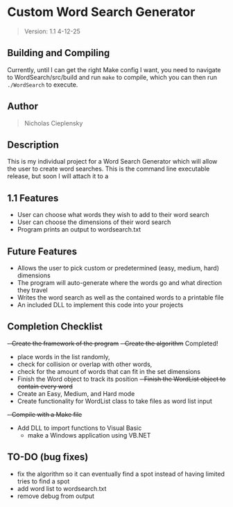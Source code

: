 # Custom Word Search Generator
> Version: 1.1 4-12-25

## Building and Compiling
Currently, until I can get the right Make config I want, you need to navigate to WordSearch/src/build and run ``make`` to compile, which you can then run ``./WordSearch`` to execute.

## Author
> Nicholas Cieplensky

## Description
  This is my individual project for a Word Search Generator which will allow the user to create word searches. This is the command line executable release, but soon I will attach it to a 

## 1.1 Features
- User can choose what words they wish to add to their word search
- User can choose the dimensions of their word search
- Program prints an output to wordsearch.txt

## Future Features
- Allows the user to pick custom or predetermined (easy, medium, hard) dimensions
- The program will auto-generate where the words go and what direction they travel
- Writes the word search as well as the contained words to a printable file
- An included DLL to implement this code into your projects

## Completion Checklist
~~- Create the framework of the program~~
~~- Create the algorithm~~ Completed!
  - place words in the list randomly,
  - check for collision or overlap with other words,
  - check for the amount of words that can fit in the set dimensions
- Finish the Word object to track its position
~~- Finish the WordList object to contain every word~~
- Create an Easy, Medium, and Hard mode
- Create functionality for WordList class to take files as word list input
 
~~- Compile with a Make file~~
- Add DLL to import functions to Visual Basic
  - make a Windows application using VB.NET

## TO-DO (bug fixes)
- fix the algorithm so it can eventually find a spot instead of having limited tries to find a spot
- add word list to wordsearch.txt
- remove debug from output
